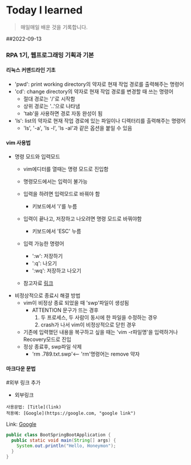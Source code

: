 # Today I learned
> 매일매일 배운 것을 기록합니다.

##2022-09-13
### RPA 1기, 웹프로그래밍 기획과 기본
#### 리눅스 커맨드라인 기초
- 'pwd': print working directory의 약자로 현재 작업 경로를 출력해주는 명령어
- 'cd': change directory의 약자로 현재 작업 경로를 변경할 때 쓰는 명령어
  - 절대 경로는 '/'로 시작함
  - 상위 경로는 '..'으로 나타냄
  - 'tab'을 사용하면 경로 자동 완성이 됨
- 'ls': list의 약자로 현재 작업 경로에 있는 파일이나 디렉터리를 출력해주는 명령어
  - 'ls', '-a', 'ls -l', 'ls -al'과 같은 옵션을 붙일 수 있음
#### vim 사용법
- 명령 모드와 입력모드
  - vim에디터를 열때는 명령 모드로 진입함
  - 명령모드에서는 입력이 불가능
  - 입력을 하려면 입력모드로 바꿔야 함
    - 키보드에서 'i'를 누름
  - 입력이 끝나고, 저장하고 나오려면 명령 모드로 바꿔야함
    - 키보드에서 'ESC' 누름
  - 입력 가능한 명령어
    - ':w': 저장하기
    - ':q': 나오기
    - ':wq': 저장하고 나오기
    
  - 참고자료 [링크](http://zeddios.tistory.com/122)
- 비정상적으로 종료시 해결 방법
  - vim이 비정상 종료 되었을 때 'swp'파일이 생성됨
    - ATTENTION 문구가 뜨는 경후
      1. 두 프로세스, 두 사람이 동시에 한 파일을 수정하는 경우
      2. crash가 나서 vim이 비정상적으로 닫힌 경우
  - 기존에 입력했던 내용을 복구하고 싶을 때는 'vim -r파일명'을 입력하거나 Recovery모드로 진입
  - 정상 종료후, swp파일 삭제
    - 'rm .789.txt.swp'<-- 'rm'명령어는 remove 약자

#### 마크다운 문법
#외부 링크 추가
* 외부링크
```
사용문법: [Title](link)
적용예: [Google](https://google.com, "google link")
```
Link: [Google](https://google.com, "google link")

```java
public class BootSpringBootApplication {
  public static void main(String[] args) {
    System.out.println("Hello, Honeymon");
  }
}
```
